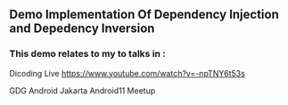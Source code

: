 ## Demo Implementation Of Dependency Injection and Depedency Inversion

### This demo relates to my to talks in : 

Dicoding Live https://www.youtube.com/watch?v=-npTNY6t53s

GDG Android Jakarta Android11 Meetup
